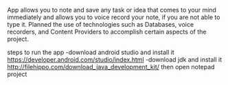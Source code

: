 
App allows you to note and save any task or idea that comes to your mind immediately and allows you to voice record your note, if you are not able to type it.
Planned the use of technologies such as Databases, voice recorders, and Content Providers to accomplish certain aspects of the project.

steps to run the app
-download android studio and install it
https://developer.android.com/studio/index.html
-download jdk and install it
http://filehippo.com/download_java_development_kit/
then open notepad project


